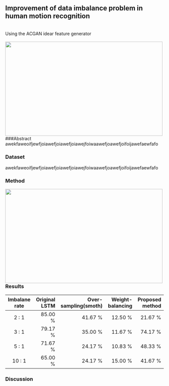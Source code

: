 ## Improvement of data imbalance problem in human motion recognition
<br>
Using the ACGAN idear feature generator
<br><br>
<img src="https://github.com/seungjae-won/feature_generator__human_motion/blob/master/figure/model_figure.PNG" align="left" height="300" width="500" >

<br><br><br><br><br><br><br><br><br><br><br><br>

###Abstract
awekfaweoifjewfjoiawefjoiawefjoiawejfoiwaawefjoawefjoifoijawefaewfafo


### Dataset
awekfaweoifjewfjoiawefjoiawefjoiawejfoiwaawefjoawefjoifoijawefaewfafo

### Method
<img src="https://github.com/seungjae-won/feature_generator__human_motion/blob/master/figure/proposed_method.PNG" align="left" height="300" width="500" >
<br><br><br><br><br><br><br><br><br><br><br><br><br><br>


### Results
| Imbalane rate | Original LSTM | Over-sampling(smoth) | Weight-balancing | Proposed method |
| :-------------: |------------:|---------:|---------:| --:|
| 2 : 1      | 85.00 % | 41.67 % | 12.50 % | 21.67 % |
| 3 : 1      | 79.17 % | 35.00 % | 11.67 % | 74.17 % |
| 5 : 1      | 71.67 % | 24.17 % | 10.83 % | 48.33 % |
| 10 : 1      | 65.00 % | 24.17 % | 15.00 % | 41.67 % |



### Discussion
